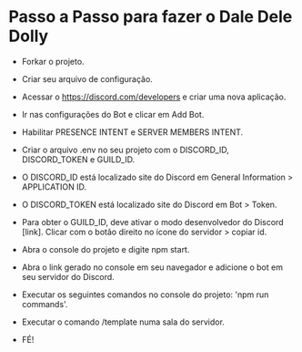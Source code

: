 # Passo a Passo para fazer o Dale Dele Dolly

- Forkar o projeto.
- Criar seu arquivo de configuração.

- Acessar o https://discord.com/developers e criar uma nova aplicação.
- Ir nas configurações do Bot e clicar em Add Bot.
- Habilitar PRESENCE INTENT e SERVER MEMBERS INTENT.

- Criar o arquivo .env no seu projeto com o DISCORD_ID, DISCORD_TOKEN e GUILD_ID.
- O DISCORD_ID está localizado site do Discord em General Information > APPLICATION ID.
- O DISCORD_TOKEN está localizado site do Discord em Bot > Token.
- Para obter o GUILD_ID, deve ativar o modo desenvolvedor do Discord [link]. Clicar com o botão direito no ícone do servidor > copiar id.

- Abra o console do projeto e digite npm start.
- Abra o link gerado no console em seu navegador e adicione o bot em seu servidor do Discord.
- Executar os seguintes comandos no console do projeto: 'npm run commands'.
- Executar o comando /template numa sala do servidor.
- FÉ!

